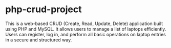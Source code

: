 # php-crud-project
This is a web-based CRUD (Create, Read, Update, Delete) application built using PHP and MySQL. It allows users to manage a list of laptops efficiently. Users can register, log in, and perform all basic operations on laptop entries in a secure and structured way.
